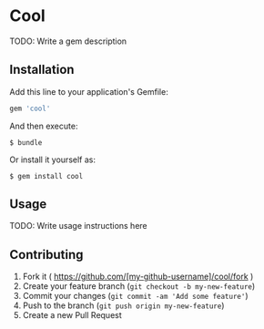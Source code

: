 # Cool

TODO: Write a gem description

## Installation

Add this line to your application's Gemfile:

```ruby
gem 'cool'
```

And then execute:

    $ bundle

Or install it yourself as:

    $ gem install cool

## Usage

TODO: Write usage instructions here

## Contributing

1. Fork it ( https://github.com/[my-github-username]/cool/fork )
2. Create your feature branch (`git checkout -b my-new-feature`)
3. Commit your changes (`git commit -am 'Add some feature'`)
4. Push to the branch (`git push origin my-new-feature`)
5. Create a new Pull Request
